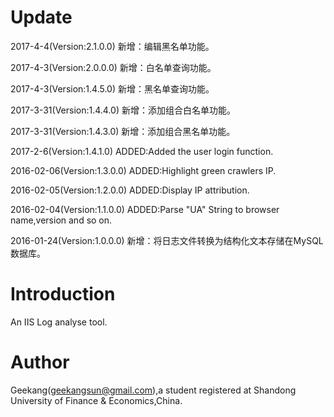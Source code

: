 # Update
2017-4-4(Version:2.1.0.0) 新增：编辑黑名单功能。

2017-4-3(Version:2.0.0.0) 新增：白名单查询功能。

2017-4-3(Version:1.4.5.0) 新增：黑名单查询功能。

2017-3-31(Version:1.4.4.0) 新增：添加组合白名单功能。

2017-3-31(Version:1.4.3.0) 新增：添加组合黑名单功能。

2017-2-6(Version:1.4.1.0) ADDED:Added the user login function.

2016-02-06(Version:1.3.0.0) ADDED:Highlight green crawlers IP.

2016-02-05(Version:1.2.0.0) ADDED:Display IP attribution.

2016-02-04(Version:1.1.0.0) ADDED:Parse "UA" String to browser name,version and so on.
  
2016-01-24(Version:1.0.0.0) 新增：将日志文件转换为结构化文本存储在MySQL数据库。

# Introduction

An IIS Log analyse tool.

# Author

Geekang(geekangsun@gmail.com),a student registered at Shandong University of Finance & Economics,China.